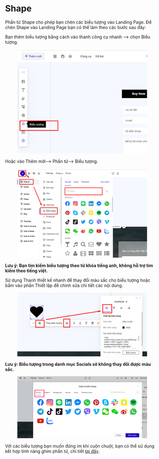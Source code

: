 # Shape



Phần tử Shape cho phép bạn chèn các biểu tượng vào Landing Page. Để chèn Shape vào Landing Page bạn có thể làm theo các bước sau đây:

Bạn thêm biểu tượng bằng cách vào thanh công cụ nhanh --> chọn Biểu tượng.

<figure><img src="../../.gitbook/assets/biểu tượng (1).png" alt=""><figcaption></figcaption></figure>

Hoặc vào Thêm mới--> Phần tử--> Biểu tượng.

<figure><img src="../../.gitbook/assets/biểu tượng 2.png" alt=""><figcaption></figcaption></figure>

**Lưu ý: Bạn tìm kiếm biểu tượng theo từ khóa tiếng anh, không hỗ trợ tìm kiếm theo tiếng việt.**

Sử dụng Thanh thiết kế nhanh để thay đổi màu sắc cho biểu tượng hoặc bấm vào phần Thiết lập để chỉnh sửa chi tiết các nội dung.

<figure><img src="../../.gitbook/assets/biểu tượng 3.png" alt=""><figcaption></figcaption></figure>

**Lưu ý: Biểu tượng trong danh mục Socials sẽ không thay đổi được màu sắc.**

<figure><img src="../../.gitbook/assets/biểu tượng 4.png" alt=""><figcaption></figcaption></figure>

Với các biểu tượng bạn muốn đứng im khi cuộn chuột, bạn có thể sử dụng kết hợp tính năng ghim phần tử, chi tiết [tại đây](https://help.ladipage.vn/nang-cao-cho-phan-tu/ghim-phan-tu).
